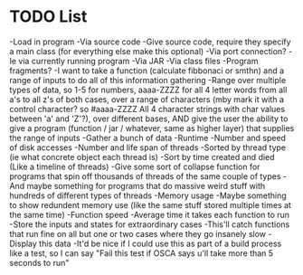 TODO List
==============

-Load in program
    -Via source code
        -Give source code, require they specify a main class (for everything else make this optional)
    -Via port connection?
        -Ie via currently running program
    -Via JAR
    -Via class files
    -Program fragments?
        -I want to take a function (calculate fibbonaci or smthn) and a range of inputs to do all of this information gathering
            -Range over multiple types of data, so 1-5 for numbers, aaaa-ZZZZ for all 4 letter words from all a's to all z's of both cases, over a range of characters (mby mark it with a control character? so #aaaa-ZZZZ All 4 character strings with char values between 'a' and 'Z'?), over different bases, AND give the user the ability to give a program (function / jar / whatever, same as higher layer) that supplies the range of inputs
-Gather a bunch of data
    -Runtime
    -Number and speed of disk accesses
    -Number and life span of threads
        -Sorted by thread type (ie what concrete object each thread is)
        -Sort by time created and died (Like a timeline of threads)
        -Give some sort of collapse function for programs that spin off thousands of threads of the same couple of types
        -And maybe something for programs that do massive weird stuff with hundreds of different types of threads
    -Memory usage
        -Maybe something to show redundent memory use (like the same stuff stored multiple times at the same time)
    -Function speed
        -Average time it takes each function to run
        -Store the inputs and states for extraordinary cases
            -This'll catch functions that run fine on all but one or two cases where they go insanely slow
-Display this data
-It'd be nice if I could use this as part of a build process like a test, so I can say "Fail this test if OSCA says u'll take more than 5 seconds to run"